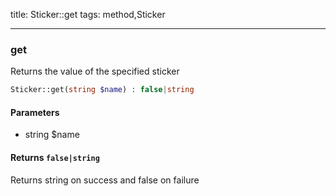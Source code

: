 title: Sticker::get
tags: method,Sticker

---

<div class="method">
<h3 class="method-name">get</h3>
<p>Returns the value of the specified sticker</p>

```php
Sticker::get(string $name) : false|string
```

#### Parameters

*  string $name


#### Returns `false|string`

Returns string on success and false on failure


</div>